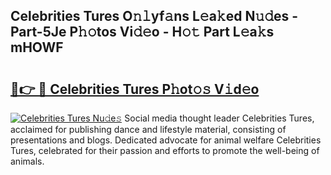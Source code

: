 ## Celebrities Tures O𝚗𝚕yf𝚊ns L𝚎a𝚔ed N𝚞𝚍es - Part-5Je P𝚑𝚘tos Vi𝚍𝚎o - H𝚘𝚝 Part L𝚎a𝚔s mHOWF

# <h2><a href="http://kf03ej.oniu.top/?m=Celebrities+Tures">🔗👉 🔴 Celebrities Tures P𝚑ot𝚘𝚜 V𝚒d𝚎o</a></h2>

[![Celebrities Tures Nu𝚍e𝚜](https://i.imgur.com/0qMVB7G.gif)](http://kf03ej.oniu.top/?m=Celebrities+Tures)
Social media thought leader Celebrities Tures, acclaimed for publishing dance and lifestyle material, consisting of presentations and blogs. Dedicated advocate for animal welfare Celebrities Tures, celebrated for their passion and efforts to promote the well-being of animals.  
